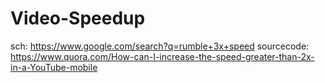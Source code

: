 # Video-Speedup
sch: https://www.google.com/search?q=rumble+3x+speed sourcecode: https://www.quora.com/How-can-I-increase-the-speed-greater-than-2x-in-a-YouTube-mobile
